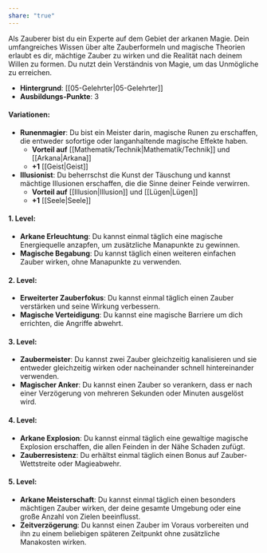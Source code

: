 ```yaml
---
share: "true"
---
```

Als Zauberer bist du ein Experte auf dem Gebiet der arkanen Magie. Dein umfangreiches Wissen über alte Zauberformeln und magische Theorien erlaubt es dir, mächtige Zauber zu wirken und die Realität nach deinem Willen zu formen. Du nutzt dein Verständnis von Magie, um das Unmögliche zu erreichen.  
  
- **Hintergrund**: [[05-Gelehrter|05-Gelehrter]]  
- **Ausbildungs-Punkte**: 3  
  
#### **Variationen:**  
  
- **Runenmagier**: Du bist ein Meister darin, magische Runen zu erschaffen, die entweder sofortige oder langanhaltende magische Effekte haben.  
    - **Vorteil auf** [[Mathematik/Technik|Mathematik/Technik]] und [[Arkana|Arkana]]  
    - **+1** [[Geist|Geist]]  
- **Illusionist**: Du beherrschst die Kunst der Täuschung und kannst mächtige Illusionen erschaffen, die die Sinne deiner Feinde verwirren.  
    - **Vorteil auf** [[Illusion|Illusion]] und [[Lügen|Lügen]]  
    - **+1** [[Seele|Seele]]  
  
#### **1. Level:**  
  
- **Arkane Erleuchtung**: Du kannst einmal täglich eine magische Energiequelle anzapfen, um zusätzliche Manapunkte zu gewinnen.  
- **Magische Begabung**: Du kannst täglich einen weiteren einfachen Zauber wirken, ohne Manapunkte zu verwenden.  
  
#### **2. Level:**  
  
- **Erweiterter Zauberfokus**: Du kannst einmal täglich einen Zauber verstärken und seine Wirkung verbessern.  
- **Magische Verteidigung**: Du kannst eine magische Barriere um dich errichten, die Angriffe abwehrt.  
  
#### **3. Level:**  
  
- **Zaubermeister**: Du kannst zwei Zauber gleichzeitig kanalisieren und sie entweder gleichzeitig wirken oder nacheinander schnell hintereinander verwenden.  
- **Magischer Anker**: Du kannst einen Zauber so verankern, dass er nach einer Verzögerung von mehreren Sekunden oder Minuten ausgelöst wird.  
  
#### **4. Level:**  
  
- **Arkane Explosion**: Du kannst einmal täglich eine gewaltige magische Explosion erschaffen, die allen Feinden in der Nähe Schaden zufügt.  
- **Zauberresistenz**: Du erhältst einmal täglich einen Bonus auf Zauber-Wettstreite oder Magieabwehr.  
  
#### **5. Level:**  
  
- **Arkane Meisterschaft**: Du kannst einmal täglich einen besonders mächtigen Zauber wirken, der deine gesamte Umgebung oder eine große Anzahl von Zielen beeinflusst.  
- **Zeitverzögerung**: Du kannst einen Zauber im Voraus vorbereiten und ihn zu einem beliebigen späteren Zeitpunkt ohne zusätzliche Manakosten wirken.